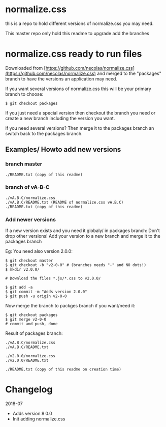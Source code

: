# normalize.css

this is a repo to hold different versions of normalize.css you may need.

This master repo only hold this readme to upgrade add the branches


# normalize.css ready to run files

Downloaded from [https://github.com/necolas/normalize.css](https://github.com/necolas/normalize.css) 
and merged to the "packages" branch to have the versions an application may need.

If you want several versions of normalize.css this will be your primary branch to choose:

    $ git checkout packages

If you just need a special version then checkout the branch you need or create
a new branch including the version you want.

If you need several versions? Then merge it to the packages branch an switch
back to the packages branch.



## Examples/ Howto add new versions


### branch master

    ./README.txt (copy of this readme)


### branch of vA-B-C
    ./vA.B.C/normalize.css
    ./vA.B.C/README.txt (README of normalize.css vA.B.C)
    ./README.txt (copy of this readme)


### Add newer versions

If a new version exists and you need it globaly/ in packages branch:
Don't drop other versions! Add your version to a new branch and merge it to the packages branch


Eg: You need also version 2.0.0:

    $ git checkout master 
    $ git checkout -b "v2-0-0" # (branches needs "-" and NO dots!)
    $ mkdir v2.0.0/
    
    # Download the files *.js/*.css to v2.0.0/
    
    $ git add -a
    $ git commit -m "Adds version 2.0.0"
    $ git push -u origin v2-0-0
    
Now merge the branch to packges branch if you want/need it:

    $ git checkout packages
    $ git merge v2-0-0
    # commit and push, done

Result of packages branch:

    ./vA.B.C/normalize.css
    ./vA.B.C/README.txt
    
    ./v2.0.0/normalize.css
    ./v2.0.0/README.txt
    
    ./README.txt (copy of this readme on creation time)




# Changelog

2018-07

 + Adds version 8.0.0       
 + Init adding normalize.css

